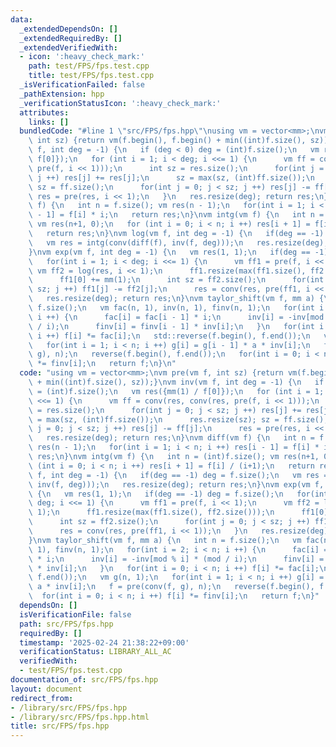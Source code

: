 ```yaml
---
data:
  _extendedDependsOn: []
  _extendedRequiredBy: []
  _extendedVerifiedWith:
  - icon: ':heavy_check_mark:'
    path: test/FPS/fps.test.cpp
    title: test/FPS/fps.test.cpp
  _isVerificationFailed: false
  _pathExtension: hpp
  _verificationStatusIcon: ':heavy_check_mark:'
  attributes:
    links: []
  bundledCode: "#line 1 \"src/FPS/fps.hpp\"\nusing vm = vector<mm>;\nvm pre(vm f,\
    \ int sz) {return vm(f.begin(), f.begin() + min((int)f.size(), sz));}\nvm inv(vm\
    \ f, int deg = -1) {\n   if (deg < 0) deg = (int)f.size();\n   vm res({mm(1) /\
    \ f[0]});\n   for (int i = 1; i < deg; i <<= 1) {\n      vm ff = conv(res, conv(res,\
    \ pre(f, i << 1)));\n      int sz = res.size();\n      for(int j = 0; j < sz;\
    \ j ++) res[j] += res[j];\n      sz = max(sz, (int)ff.size());\n      res.resize(sz);\
    \ sz = ff.size();\n      for(int j = 0; j < sz; j ++) res[j] -= ff[j];\n     \
    \ res = pre(res, i << 1);\n   }\n   res.resize(deg); return res;\n}\nvm diff(vm\
    \ f) {\n   int n = f.size(); vm res(n - 1);\n   for(int i = 1; i < n; i ++) res[i\
    \ - 1] = f[i] * i;\n   return res;\n}\nvm intg(vm f) {\n   int n = (int)f.size();\
    \ vm res(n+1, 0);\n   for (int i = 0; i < n; i ++) res[i + 1] = f[i] / (i+1);\n\
    \   return res;\n}\nvm log(vm f, int deg = -1) {\n   if(deg == -1) deg = f.size();\n\
    \   vm res = intg(conv(diff(f), inv(f, deg)));\n   res.resize(deg); return res;\n\
    }\nvm exp(vm f, int deg = -1) {\n   vm res(1, 1);\n   if(deg == -1) deg = f.size();\n\
    \   for(int i = 1; i < deg; i <<= 1) {\n      vm ff1 = pre(f, i << 1);\n     \
    \ vm ff2 = log(res, i << 1);\n      ff1.resize(max(ff1.size(), ff2.size()));\n\
    \      ff1[0] += mm(1);\n      int sz = ff2.size();\n      for(int j = 0; j <\
    \ sz; j ++) ff1[j] -= ff2[j];\n      res = conv(res, pre(ff1, i << 1));\n   }\n\
    \   res.resize(deg); return res;\n}\nvm taylor_shift(vm f, mm a) {\n   int n =\
    \ f.size();\n   vm fac(n, 1), inv(n, 1), finv(n, 1);\n   for(int i = 2; i < n;\
    \ i ++) {\n      fac[i] = fac[i - 1] * i;\n      inv[i] = -inv[mod % i] * (mod\
    \ / i);\n      finv[i] = finv[i - 1] * inv[i];\n   }\n   for(int i = 0; i < n;\
    \ i ++) f[i] *= fac[i];\n   std::reverse(f.begin(), f.end());\n   vm g(n, 1);\n\
    \   for(int i = 1; i < n; i ++) g[i] = g[i - 1] * a * inv[i];\n   f = pre(conv(f,\
    \ g), n);\n   reverse(f.begin(), f.end());\n   for(int i = 0; i < n; i ++) f[i]\
    \ *= finv[i];\n   return f;\n}\n"
  code: "using vm = vector<mm>;\nvm pre(vm f, int sz) {return vm(f.begin(), f.begin()\
    \ + min((int)f.size(), sz));}\nvm inv(vm f, int deg = -1) {\n   if (deg < 0) deg\
    \ = (int)f.size();\n   vm res({mm(1) / f[0]});\n   for (int i = 1; i < deg; i\
    \ <<= 1) {\n      vm ff = conv(res, conv(res, pre(f, i << 1)));\n      int sz\
    \ = res.size();\n      for(int j = 0; j < sz; j ++) res[j] += res[j];\n      sz\
    \ = max(sz, (int)ff.size());\n      res.resize(sz); sz = ff.size();\n      for(int\
    \ j = 0; j < sz; j ++) res[j] -= ff[j];\n      res = pre(res, i << 1);\n   }\n\
    \   res.resize(deg); return res;\n}\nvm diff(vm f) {\n   int n = f.size(); vm\
    \ res(n - 1);\n   for(int i = 1; i < n; i ++) res[i - 1] = f[i] * i;\n   return\
    \ res;\n}\nvm intg(vm f) {\n   int n = (int)f.size(); vm res(n+1, 0);\n   for\
    \ (int i = 0; i < n; i ++) res[i + 1] = f[i] / (i+1);\n   return res;\n}\nvm log(vm\
    \ f, int deg = -1) {\n   if(deg == -1) deg = f.size();\n   vm res = intg(conv(diff(f),\
    \ inv(f, deg)));\n   res.resize(deg); return res;\n}\nvm exp(vm f, int deg = -1)\
    \ {\n   vm res(1, 1);\n   if(deg == -1) deg = f.size();\n   for(int i = 1; i <\
    \ deg; i <<= 1) {\n      vm ff1 = pre(f, i << 1);\n      vm ff2 = log(res, i <<\
    \ 1);\n      ff1.resize(max(ff1.size(), ff2.size()));\n      ff1[0] += mm(1);\n\
    \      int sz = ff2.size();\n      for(int j = 0; j < sz; j ++) ff1[j] -= ff2[j];\n\
    \      res = conv(res, pre(ff1, i << 1));\n   }\n   res.resize(deg); return res;\n\
    }\nvm taylor_shift(vm f, mm a) {\n   int n = f.size();\n   vm fac(n, 1), inv(n,\
    \ 1), finv(n, 1);\n   for(int i = 2; i < n; i ++) {\n      fac[i] = fac[i - 1]\
    \ * i;\n      inv[i] = -inv[mod % i] * (mod / i);\n      finv[i] = finv[i - 1]\
    \ * inv[i];\n   }\n   for(int i = 0; i < n; i ++) f[i] *= fac[i];\n   std::reverse(f.begin(),\
    \ f.end());\n   vm g(n, 1);\n   for(int i = 1; i < n; i ++) g[i] = g[i - 1] *\
    \ a * inv[i];\n   f = pre(conv(f, g), n);\n   reverse(f.begin(), f.end());\n \
    \  for(int i = 0; i < n; i ++) f[i] *= finv[i];\n   return f;\n}"
  dependsOn: []
  isVerificationFile: false
  path: src/FPS/fps.hpp
  requiredBy: []
  timestamp: '2025-02-24 21:38:22+09:00'
  verificationStatus: LIBRARY_ALL_AC
  verifiedWith:
  - test/FPS/fps.test.cpp
documentation_of: src/FPS/fps.hpp
layout: document
redirect_from:
- /library/src/FPS/fps.hpp
- /library/src/FPS/fps.hpp.html
title: src/FPS/fps.hpp
---
```

